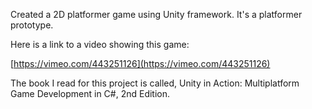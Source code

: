 Created a 2D platformer game using Unity framework. It's a platformer prototype.

Here is a link to a video showing this game:

[https://vimeo.com/443251126](https://vimeo.com/443251126)


The book I read for this project is called, Unity in Action: Multiplatform Game Development in C#, 2nd Edition.